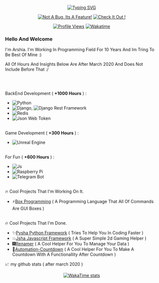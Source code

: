 <div align="center">

  [![Typing SVG](https://readme-typing-svg.demolab.com?font=Leckerli+One&size=24&duration=2000&pause=1000&color=FF0000&center=true&vCenter=true&width=435&lines=10+Years+Of+Experience+In+Coding+!;More+Than+1900+Hours+Of+Coding+!;You+Can+Call+Me+Geek+i+Think+%3A%2F)](https://git.io/typing-svg)
  
  [![Not A Bug, Its A Feature!](https://forthebadge.com/images/badges/not-a-bug-a-feature.svg)](https://forthebadge.com)
  [![Check It Out !](https://forthebadge.com/images/badges/check-it-out.svg)](https://forthebadge.com)

  [![Profile Views](https://komarev.com/ghpvc/?username=Arshiatmi&style=for-the-badge&color=blueviolet)](https://github.com/Arshiatmi)
  [![Wakatime](https://wakatime.com/badge/user/e24a73a3-48e3-402d-9c79-a223264e7a45.svg)](https://wakatime.com/@e24a73a3-48e3-402d-9c79-a223264e7a45)

</div>


### Hello And Welcome

I'm Arshia. I'm Working In Programming Field For 10 Years And Im Tring To Be Best Of Mine :)

All Of Hours And Insights Below Are After March 2020 And Does Not Include Before That :/

<br>
<br>


BackEnd Development ( **+1000 Hours** ) : <br>
- ![Python](https://img.shields.io/badge/python-3670A0?style=for-the-badge&logo=python&logoColor=ffdd54)
- ![Django](https://img.shields.io/badge/Django-0c4b33?style=for-the-badge&logo=django&logoColor=white), ![Django Rest Framework](https://img.shields.io/badge/django--rest--framework-blue?style=for-the-badge&logo=django&logoColor=white)
- ![Redis](https://img.shields.io/badge/Redis-DC382D?style=for-the-badge&logo=redis&logoColor=white)
- ![Json Web Token](https://img.shields.io/badge/JWT-000000?style=for-the-badge&logo=JSON%20web%20tokens)
<br><br>

Game Development ( **+300 Hours** ) :<br>
- ![Unreal Engine](https://img.shields.io/badge/Unreal%20Engine%205-323330?style=for-the-badge&logo=unrealengine)
<br><br>

For Fun ( **+600 Hours** ) :<br>
- ![Js](https://img.shields.io/badge/JavaScript-323330?style=for-the-badge&logo=javascript&logoColor=F7DF1E)
- ![Raspberry Pi](https://img.shields.io/badge/-RaspberryPi-C51A4A?style=for-the-badge&logo=Raspberry-Pi)
- ![Telegram Bot](https://img.shields.io/badge/Telegram%20Bot-blue?style=for-the-badge&logo=telegram&logoColor=white)
<br><br>


🔥 Cool Projects That I'm Working On It.

- ⚡[Box Programming](https://github.com/Arshiatmi/Box-Programming) ( A Programming Language That All Of Commands Are GUI Boxes )

<br>
🔥 Cool Projects That I'm Done.

- ✨[Pysha Python Framework](https://github.com/Arshiatmi/Pysha) ( Tries To Help You In Coding Faster )
- 💥[Jsha Javascript Framework](https://github.com/Arshiatmi/jsha) ( A Super Simple 2d Gaming Helper )
- 🎆[Renamer](https://github.com/Arshiatmi/Renamer) ( A Cool Helper For You To Manage Your Data )
- 🎉[Automation-Countdown](https://github.com/Arshiatmi/Automation-Countdown) ( A Cool Helper For You To Make A Countdown With A Functionallity After Countdown )

📈 my github stats ( after march 2020 )


<div align="center">

[![WakaTime stats](https://github-readme-stats.vercel.app/api/wakatime?username=Arshiatmi\&layout=compact\&theme=monokai)](https://github-readme-stats.vercel.app/api/wakatime?username=Arshiatmi)

</div>
